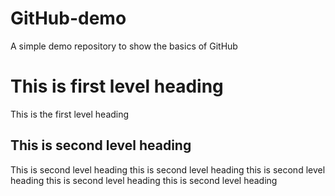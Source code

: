 # GitHub-demo

A simple demo repository to show the basics of GitHub

# This is first level heading

This is the first level heading

## This is second level heading

This is second level heading
this is second level heading
this is second level heading
this is second level heading
this is second level heading

